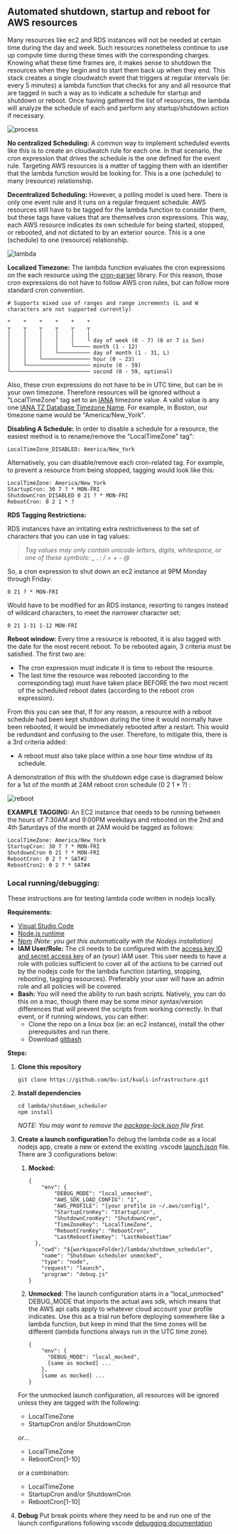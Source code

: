 ## Automated shutdown, startup and reboot for AWS resources

Many resources like ec2 and RDS instances will not be needed at certain time during the day and week.
Such resources nonetheless continue to use up compute time during these times with the corresponding charges.
Knowing what these time frames are, it makes sense to shutdown the resources when they begin and to start them back up when they end.
This stack creates a single cloudwatch event that triggers at regular intervals (ie: every 5 minutes) a lambda function that checks for any and all resource that are tagged in such a way as to indicate a schedule for startup and shutdown or reboot.
Once having gathered the list of resources, the lambda will analyze the schedule of each and perform any startup/shutdown action if necessary.

![process](./process.png)

**No centralized Scheduling:** 
A common way to implement scheduled events like this is to create an cloudwatch rule for each one. In that scenario, the cron expression that drives the schedule is the one defined for the event rule. Targeting AWS resources is a matter of tagging them with an identifier that the lambda function would be looking for. This is a one (schedule) to many (resource) relationship.

**Decentralized Scheduling:** 
However, a polling model is used here. There is only one event rule and it runs on a regular frequent schedule. AWS resources still have to be tagged for the lambda function to consider them, but these tags have values that are themselves cron expressions. This way, each AWS resource indicates its own schedule for being started, stopped, or rebooted, and not dictated to by an exterior source.
This is a one (schedule) to one (resource) relationship.

![lambda](./lambda.png)

**Localized Timezone:** 
The lambda function evaluates the cron expressions on the each resource using the [cron-parser](https://www.npmjs.com/package/cron-parser) library. For this reason, those cron expressions do not have to follow AWS cron rules, but can follow more standard cron convention.

```
# Supports mixed use of ranges and range increments (L and W characters are not supported currently)

*    *    *    *    *    *
┬    ┬    ┬    ┬    ┬    ┬
│    │    │    │    │    |
│    │    │    │    │    └ day of week (0 - 7) (0 or 7 is Sun)
│    │    │    │    └───── month (1 - 12)
│    │    │    └────────── day of month (1 - 31, L)
│    │    └─────────────── hour (0 - 23)
│    └──────────────────── minute (0 - 59)
└───────────────────────── second (0 - 59, optional)
```

Also, these cron expressions do not have to be in UTC time, but can be in your own timezone.
Therefore resources will be ignored without a "LocalTimeZone" tag set to an [IANA](https://www.iana.org/time-zones) timezone value. A valid value is any one [IANA TZ Database Timezone Name](https://en.wikipedia.org/wiki/List_of_tz_database_time_zones). For example, in Boston, our timezone name would be "America/New_York".

**Disabling A Schedule:** 
In order to disable a schedule for a resource, the easiest method is to rename/remove the "LocalTimeZone" tag":

```
LocalTimeZone_DISABLED: America/New_York
```

Alternatively, you can disable/remove each cron-related tag. For example, to prevent a resource from being stopped, tagging would look like this:

```
LocalTimeZone: America/New_York
StartupCron: 30 7 ? * MON-FRI
ShutdownCron_DISABLED 0 21 ? * MON-FRI
RebootCron: 0 2 1 * ?
```

**RDS Tagging Restrictions:**

RDS instances have an irritating extra restrictiveness to the set of characters that you can use in tag values:

> *Tag values may only contain unicode letters, digits, whitespace, or one of these symbols: _ . : / = + - @*

So, a cron expression to shut down an ec2 instance at 9PM Monday through Friday:

```
0 21 ? * MON-FRI
```

Would have to be modified  for an RDS instance, resorting to ranges instead of wildcard characters, to meet the narrower character set:

```
0 21 1-31 1-12 MON-FRI
```

**Reboot window:**
Every time a resource is rebooted, it is also tagged with the date for the most recent reboot.
To be rebooted again, 3 criteria must be satisfied. The first two are:

- The cron expression must indicate it is time to reboot the resource.
- The last time the resource was rebooted (according to the corresponding tag) must have taken place BEFORE the two most recent of the scheduled reboot dates (according to the reboot cron expression).

From this you can see that, If for any reason, a resource with a reboot schedule had been kept shutdown during the time it would normally have been rebooted, it would be immediately rebooted after a restart. This would be redundant and confusing to the user.
Therefore, to mitigate this, there is a 3rd criteria added: 

- A reboot must also take place within a one hour time window of its schedule.

A demonstration of this with the shutdown edge case is diagramed below for a 1st of the month at 2AM reboot cron schedule (0 2 1 * ?) :

![reboot](./reboot.png)





**EXAMPLE TAGGING:**
An EC2 instance that needs to be running between the hours of 7:30AM and 9:00PM weekdays and rebooted on the 2nd and 4th Saturdays of the month at 2AM would be tagged as follows:

```
LocalTimeZone: America/New_York
StartupCron: 30 7 ? * MON-FRI
ShutdownCron 0 21 ? * MON-FRI
RebootCron: 0 2 ? * SAT#2
RebootCron2: 0 2 ? * SAT#4 
```



### Local running/debugging:

These instructions are for testing lambda code written in nodejs locally.

**Requirements:**

- [Visual Studio Code](https://code.visualstudio.com/download)
- [Node.js runtime](https://nodejs.org/en/download/)
- [Npm](https://www.npmjs.com/get-npm) *(Note: you get this automatically with the Nodejs installation)*
- **IAM User/Role:**
  The cli needs to be configured with the [access key ID and secret access key](https://docs.aws.amazon.com/general/latest/gr/aws-sec-cred-types.html#access-keys-and-secret-access-keys) of an (your) IAM user. This user needs to have a role with policies sufficient to cover all of the actions to be carried out by the nodejs code for the lambda function (starting, stopping, rebooting, tagging resources). Preferably your user will have an admin role and all policies will be covered.
- **Bash:**
  You will need the ability to run bash scripts. Natively, you can do this on a mac, though there may be some minor syntax/version differences that will prevent the scripts from working correctly. In that event, or if running windows, you can either:
  - Clone the repo on a linux box (ie: an ec2 instance), install the other prerequisites and run there.
  - Download [gitbash](https://git-scm.com/downloads)

**Steps:**

1. **Clone this repository**

   ```
   git clone https://github.com/bu-ist/kuali-infrastructure.git
   ```

2. **Install dependencies**
  
   ```
   cd lambda/shutdown_scheduler
   npm install
   ```
   
   *NOTE: You may want to remove the [package-lock.json](https://docs.npmjs.com/cli/v7/configuring-npm/package-lock-json) file first.*
   
3. **Create a launch configuration**To debug the lambda code as a local nodejs app, create a new or extend the existing .vscode [launch.json](https://code.visualstudio.com/docs/editor/debugging#_launchjson-attributes) file.
      There are 3 configurations below:

   1. **Mocked:**

      ```
      {
          "env": {
              "DEBUG_MODE": "local_unmocked",
              "AWS_SDK_LOAD_CONFIG": "1",
              "AWS_PROFILE": "[your profile in ~/.aws/config]",
              "StartupCronKey": "StartupCron",
              "ShutdownCronKey": "ShutdownCron",
              "TimeZoneKey": "LocalTimeZone",
              "RebootCronKey": "RebootCron",
              "LastRebootTimeKey": "LastRebootTime"
      	},
          "cwd": "${workspaceFolder}/lambda/shutdown_scheduler",
          "name": "Shutdown scheduler unmocked",
          "type": "node",
          "request": "launch",
          "program": "debug.js"
      }
      ```

   2. **Unmocked**:
      The launch configuration starts in a "local_unmocked" DEBUG_MODE that imports the actual aws sdk, which means that the AWS api calls apply to whatever cloud account your profile indicates. Use this as a trial run before deploying somewhere like a lambda function, but keep in mind that the time zones will be different (lambda functions always run in the UTC time zone).

      ```
      {
          "env": {
          	"DEBUG_MODE": "local_mocked",
          	[same as mocked] ...
          },
          [same as mocked] ...
      }
      ```

   For the unmocked launch configuration, all resources will be ignored unless they are tagged with the following:

      - LocalTimeZone
      - StartupCron and/or ShutdownCron

      or...

      - LocalTimeZone
      - RebootCron[1-10]

      or a combination:

      - LocalTimeZone
      - StartupCron and/or ShutdownCron
      - RebootCron[1-10]

4. **Debug**
   Put break points where they need to be and run one of the launch configurations following vscode [debugging documentation](https://code.visualstudio.com/docs/editor/debugging)


